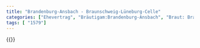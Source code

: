 ```yaml
---
title: "Brandenburg-Ansbach - Braunschweig-Lüneburg-Celle"
categories: ["Ehevertrag", "Bräutigam:Brandenburg-Ansbach", "Braut: Braunschweig-Lüneburg-Celle", "Eheschließung vollzogen?:Ja", "verschiedenkonfessionelle Ehe?:unbekannt", "Dynastie Bräutigam:Hohenzollern", "Akteur Bräutigam:Wettin (Albertiner)", "Akteur Braut:Welfen", "Textbezug?:nein", "Ständisch?:nein", "Ratifikation?:nein", "Sonstiges?:nein", "Bräutigam:Brandenburg-Ansbach", "Braut: Braunschweig-Lüneburg-Celle"]
tags: [ "1579"]
---
```

<!--more-->
{{<v76>}}